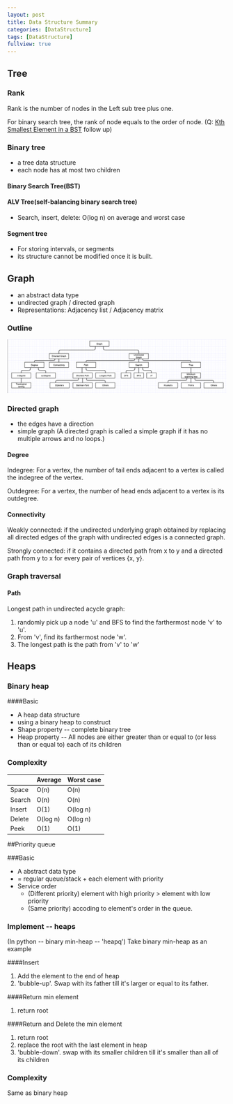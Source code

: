 ```yaml
---
layout: post
title: Data Structure Summary
categories: [DataStructure]
tags: [DataStructure]
fullview: true
---
```

## Tree

### Rank
Rank is the number of nodes in the Left sub tree plus one.

For binary search tree, the rank of node equals to the order of node. (Q: [Kth Smallest Element in a BST](https://leetcode.com/problems/kth-smallest-element-in-a-bst/) follow up)

### Binary tree

* a tree data structure
* each node has at most two children

#### Binary Search Tree(BST)

#### ALV Tree(self-balancing binary search tree)

* Search, insert, delete: O(log n) on average and worst case

#### Segment tree

* For storing intervals, or segments
* its structure cannot be modified once it is built.



## Graph

* an abstract data type
* undirected graph / directed graph
* Representations: Adjacency list / Adjacency matrix

### Outline
![](/images/Graph.png)

### Directed graph
* the edges have a direction
* simple graph (A directed graph is called a simple graph if it has no multiple arrows and no loops.)

#### Degree
Indegree: For a vertex, the number of tail ends adjacent to a vertex is called the indegree of the vertex.

Outdegree: For a vertex, the number of head ends adjacent to a vertex is its outdegree.

#### Connectivity
Weakly connected: if the undirected underlying graph obtained by replacing all directed edges of the graph with undirected edges is a connected graph.

Strongly connected: if it contains a directed path from x to y and a directed path from y to x for every pair of vertices {x, y}.

### Graph traversal

#### Path

Longest path in undirected acycle graph:

1. randomly pick up a node 'u' and BFS to find the farthermost node 'v' to 'u'. 
2. From 'v', find its farthermost node 'w'.
3. The longest path is the path from 'v' to 'w'


## Heaps

### Binary heap

####Basic

* A heap data structure
* using a binary heap to construct
* Shape property -- complete binary tree
* Heap property -- All nodes are either greater than or equal to (or less than or equal to) each of its children

### Complexity 

| |Average	|Worst case|
|-|-|-|
|Space	|O(n)	|O(n)|
|Search	|O(n)	|O(n)
|Insert	|O(1) 	|O(log n)
|Delete	|O(log n)|	O(log n)
|Peek	|O(1)	|O(1)

##Priority queue

###Basic

* A abstract data type
* = regular queue/stack + each element with priority
* Service order
	* (Different priority) element with high priority > element with low priority
	* (Same priority) accoding to element's order in the queue.
	
	
### Implement -- heaps

(In python -- binary min-heap -- 'heapq')
Take binary min-heap as an example

####Insert

1. Add the element to the end of heap
2. 'bubble-up'. Swap with its father till it's larger or equal to its father.

####Return min element

1. return root

####Return and Delete the min element

1. return root
2. replace the root with the last element in heap
3. 'bubble-down'. swap with its smaller children till it's smaller than all of its children

### Complexity 

Same as binary heap